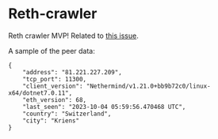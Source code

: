 # Reth-crawler

Reth crawler MVP!
Related to [this issue](https://github.com/paradigmxyz/reth/issues/4778).


A sample of the peer data: 
```
{
    "address": "81.221.227.209",
    "tcp_port": 11300,
    "client_version": "Nethermind/v1.21.0+bb9b72c0/linux-x64/dotnet7.0.11",
    "eth_version": 68,
    "last_seen": "2023-10-04 05:59:56.470468 UTC",
    "country": "Switzerland",
    "city": "Kriens"
}
